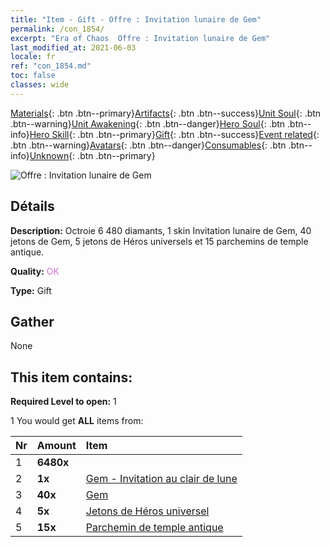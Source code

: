 ```yaml
---
title: "Item - Gift - Offre : Invitation lunaire de Gem"
permalink: /con_1854/
excerpt: "Era of Chaos  Offre : Invitation lunaire de Gem"
last_modified_at: 2021-06-03
locale: fr
ref: "con_1854.md"
toc: false
classes: wide
---
```

 [Materials](/ItemsFR/){: .btn .btn--primary}[Artifacts](/ItemsFR/Artifacts/){: .btn .btn--success}[Unit Soul](/ItemsFR/UnitSoul/){: .btn .btn--warning}[Unit Awakening](/ItemsFR/UnitAwakening/){: .btn .btn--danger}[Hero Soul](/ItemsFR/HeroSoul/){: .btn .btn--info}[Hero Skill](/ItemsFR/HeroSkill/){: .btn .btn--primary}[Gift](/ItemsFR/Gift/){: .btn .btn--success}[Event related](/ItemsFR/Events/){: .btn .btn--warning}[Avatars](/ItemsFR/Avatars/){: .btn .btn--danger}[Consumables](/ItemsFR/Consumables/){: .btn .btn--info}[Unknown](/ItemsFR/Unknown/){: .btn .btn--primary}

 ![Offre : Invitation lunaire de Gem](/images/t/i_907477.png)

## Détails
 **Description:** Octroie 6 480 diamants, 1 skin Invitation lunaire de Gem, 40 jetons de Gem, 5 jetons de Héros universels et 15 parchemins de temple antique.

 **Quality:** <span style="color: #DA70D6">OK</span>

 **Type:** Gift

## Gather

  None

## This item contains:

 **Required Level to open:** 1

 1 You would get **ALL** items  from:

  | Nr | Amount |     Item    |
  |:---|:-------|:------------|
  | 1 |  **6480x** | <i class="fas fa-gem"/> |  | 
  | 2 |  **1x** | [Gem - Invitation au clair de lune](/ItemsFR/con_1048/) |  | 
  | 3 |  **40x** | [Gem](/ItemsFR/her_369/) |  | 
  | 4 |  **5x** | [Jetons de Héros universel](/ItemsFR/her_358/) |  | 
  | 5 |  **15x** | [Parchemin de temple antique](/ItemsFR/con_697/) |  | 

